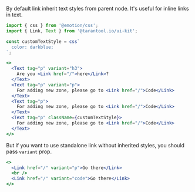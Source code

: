 By default link inherit text styles from parent node.
It's useful for inline links in text.

```jsx
import { css } from '@emotion/css';
import { Link, Text } from '@tarantool.io/ui-kit';

const customTextStyle = css`
  color: darkblue;
`;

<>
  <Text tag="p" variant="h3">
    Are you <Link href="/">here</Link>?
  </Text>
  <Text tag="p" variant="p">
    For adding new zone, please go to <Link href="/">Code</Link>
  </Text>
  <Text tag="p">
    For adding new zone, please go to <Link href="/">Code</Link>
  </Text>
  <Text tag="p" className={customTextStyle}>
    For adding new zone, please go to <Link href="/">Code</Link>
  </Text>
</>
```

But if you want to use standalone link without inherited styles,
you should pass `variant` prop.

```jsx
<>
  <Link href="/" variant="p">Go there</Link>
  <br />
  <Link href="/" variant="code">Go there</Link>
</>
```
